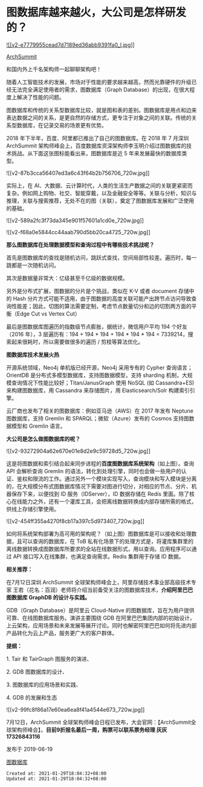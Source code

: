 
# 图数据库越来越火，大公司是怎样研发的？

[![[v2-e7779955cead7d7189ed36abb9391fa0_l.jpg]]](https://www.zhihu.com/org/archsummit)

[ArchSummit](https://www.zhihu.com/org/archsummit)

和国内外上千名架构师一起聊聊架构吧！

随着人工智能技术的发展，市场对于性能的要求越来越高，然而光靠硬件的升级已经无法完全满足使用者的需求，图数据库（Graph Database）的出现，在很大程度上解决了性能的问题。

图数据库和传统的关系型数据库比较，就是图和表的差别。图数据库是用点和边来表达数据之间的关系，是更自然的存储方式，更专注于对象之间的关联。传统的关系型数据库，在记录交易的场景更有优势。

2018 年下半年，百度、阿里都已推出了自己的图数据库。在 2018 年 7 月深圳 ArchSummit 架构师峰会上，百度数据库资深架构师李玉明介绍过图数据库的技术挑战。从下面这张图标能看出来，图数据库是近 5 年来发展最快的数据库类型。

![[v2-87b3cca56407ed3a6c43f64b2b756706_720w.jpg]]

实际上，在 AI、大数据、云计算时代，人类的生活生产数据之间的关联更紧密而复杂。例如网上购物、社交、智能穿戴，以及金融安全等等。关联与分析，知识与推理，关联与搜索推荐，无处不在的图（关联），奠定了图数据库发展和广泛使用的基础。

![[v2-589a2fc3f73da345e901f57601a1cd0e_720w.jpg]]

![[v2-f68a0e5844cc44aab790d5bb20ca4725_720w.jpg]]

**那么图数据库在处理数据模型和查询过程中有哪些技术挑战呢？**

首先是图数据库的查找是随机访问，跳跃式查找，空间局部性较差。遍历时，每一跳都是一次随机访问。

其次是数据量非常大：亿级甚至千亿级的数据规模。

另外是分布式扩展，图数据的分片是个挑战，类似在 K-V 或者 document 存储中的 Hash 分片方式可能不适用，由于图数据的高度关联可能产出跨节点访问导致查询性能差；因此，切图的算法需要定制，考虑节点数量切分和边的切割两方面的平衡（Edge Cut vs Vertex Cut）

最后是图数据库图遍历的指数级节点膨胀，据统计，微信用户平均 194 个好友（2016 年），3 层遍历有：194 + 194 \* 194 + 194 \* 194 \* 194 = 7339214，搜索起来很耗时，所以需要做很多的遍历 / 剪枝等算法优化。

**图数据库技术发展火热**

开源系统领域，Neo4j 单机版已经开源，Neo4j 采用专有的 Cypher 查询语言；OrientDB 是分布式多模型数据库，支持图数据模型，支持 sharding 机制，大规模查询情况下性能比较好；Titan/JanusGraph 使用 NoSQL (如 Cassandra+ES) 来构建图数据库，用 Cassandra 来存储图片，用 Elasticsearch/Solr 构建索引引擎。

云厂商也发布了相关的图数据库：例如亚马逊（AWS）在 2017 年发布 Neptune 图数据库，支持 Gremlin 和 SPARQL；微软（Azure）发布的 Cosmos 支持图数据模型和 Gremlin 语言。

**大公司是怎么做图数据库的呢？**

![[v2-93272904a62e670e01e8d2e9c59728d5_720w.jpg]]

这是将图数据和索引结合起来同步进程的**百度图数据库系统架构**（如上图）。查询 API 会解析查询 Gremlin 的语法，转化到处理引擎，同时也会做一些用户的认证、鉴权和限流的工作。通过另外一个模块实现写入，查询模块和写入模块是分离的，在大规模分布式图数据库情况下需要对图进行切分，对相应的节点、分片、机器保存下来，以便找到 ID 服务（IDServer），ID 数据存储在 Redis 里面。除了核心在线能力之外，还有一个灌库工具，会把离线数据转换成内部存储所需的格式，供线上存储引擎使用。

![[v2-454ff355a4270f8cb17a397c5d973407_720w.jpg]]

如何将系统架构部署为高可用的架构呢？（如上图）图数据库是可以接收和处理数据，且可以查询的数据库，在 ToB 私有化场景下的处理方式是，将灌库集群里的离线数据转换成图数据库所要求的全站在线数据形式，用以查询。应用程序可以通过 API 接口写入在线集群，也满足查询需求。Redis 集群用于存储 ID 数据。

**相关推荐：**

在7月12日深圳 ArchSummit 全球架构师峰会上，阿里存储技术事业部高级技术专家 王若（花名：百润）老师将介绍当前备受关注的图数据库技术，**介绍阿里巴巴图数据库 GraphDB 的设计与实践。**

GDB（Graph Database）是阿里云 Cloud-Native 的图数据库，旨在为用户提供可靠、在线图数据库服务。演讲主要围绕 GDB 在阿里巴巴集团内部的初始设计，上云架构，应用场景和未来发展等展开讨论。同时也解密阿里巴巴如何将先进内部产品转化为云上产品，服务更广大的客户群体。

**提纲：**

1\. Tair 和 TairGraph 图服务的演进、

2\. GDB 图数据库的设计、

3\. 图数据库的应用场景和实践、

4\. GDB 的发展和生态

![[v2-99fc8f86a17e60ea6ea8f41a4544e673_720w.jpg]]

7月12日，ArchSummit 全球架构师峰会日程已发布，大会官网：【ArchSummit全球架构师峰会】。**目前9折报名最后一周，购票可以联系票务经理 灰灰 17326843116**

发布于 2019-06-19

[图数据库](https://www.zhihu.com/topic/20082499)

    Created at: 2021-01-29T18:04:32+08:00
    Updated at: 2021-01-29T18:04:32+08:00

